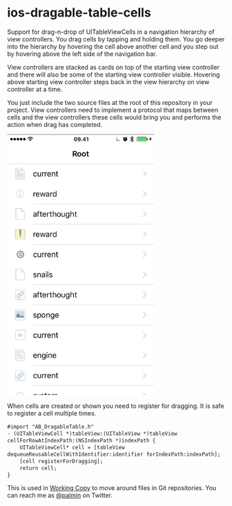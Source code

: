 # ios-dragable-table-cells

Support for drag-n-drop of UITableViewCells in a navigation hierarchy of view controllers.
You drag cells by tapping and holding them. You go deeper into the hierarchy by hovering the
cell above another cell and you step out by hovering above the left side of the navigation bar.

View controllers are stacked as cards on top of the starting view controller and there will
also be some of the starting view controller visible. Hovering above starting view controller
steps back in the view hierarchy on view controller at a time. 

You just include the two source files at the root of this repository in your project. 
View controllers need to implement a protocol that maps between cells and the view controllers
these cells would bring you and performs the action when drag has completed. 

  <img src="example.gif"/>
  
When cells are created or shown you need to register for dragging. It is safe to register a cell multiple 
times.

````
#import "AB_DragableTable.h"
- (UITableViewCell *)tableView:(UITableView *)tableView cellForRowAtIndexPath:(NSIndexPath *)indexPath {
	UITableViewCell* cell = [tableView dequeueReusableCellWithIdentifier:identifier forIndexPath:indexPath];
    [cell registerForDragging];
    return cell;
}

````

This is used in [Working Copy](https://WorkingCopyApp.com/) to move around files in Git repositories.
You can reach me as [@palmin](https://twitter.com/palmin) on Twitter.
